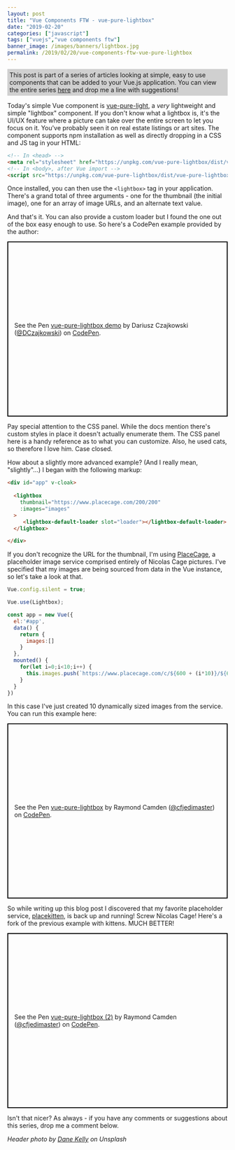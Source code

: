 ```yaml
---
layout: post
title: "Vue Components FTW - vue-pure-lightbox"
date: "2019-02-20"
categories: ["javascript"]
tags: ["vuejs","vue components ftw"]
banner_image: /images/banners/lightbox.jpg
permalink: /2019/02/20/vue-components-ftw-vue-pure-lightbox
---
```


<div style="background-color:#d0d0d0;padding:5px">
This post is part of a series of articles looking at simple, easy to use components that
can be added to your Vue.js application. You can view the entire series <a href="/tags/vue+components+ftw">here</a> and drop me a line with suggestions!
</div>

Today's simple Vue component is [vue-pure-light](https://github.com/DCzajkowski/vue-pure-lightbox), a *very* lightweight and simple "lightbox" component. If you don't know what a lightbox is, it's the UI/UX feature where a picture can take over the entire screen to let you focus on it. You've probably seen it on real estate listings or art sites. The component supports npm installation as well as directly dropping in a CSS and JS tag in your HTML:

```html
<!-- In <head> -->
<meta rel="stylesheet" href="https://unpkg.com/vue-pure-lightbox/dist/vue-pure-lightbox.css">
<!-- In <body>, after Vue import -->
<script src="https://unpkg.com/vue-pure-lightbox/dist/vue-pure-lightbox.js"></script>
```

Once installed, you can then use the `<lightbox>` tag in your application. There's a grand total of three arguments - one for the thumbnail (the initial image), one for an array of image URLs, and an alternate text value. 

And that's it. You can also provide a custom loader but I found the one out of the box easy enough to use. So here's a CodePen example provided by the author:

<p class="codepen" data-height="400" data-theme-id="0" data-default-tab="result" data-user="DCzajkowski" data-slug-hash="rzOErW" style="height: 400px; box-sizing: border-box; display: flex; align-items: center; justify-content: center; border: 2px solid black; margin: 1em 0; padding: 1em;" data-pen-title="vue-pure-lightbox demo">
  <span>See the Pen <a href="https://codepen.io/DCzajkowski/pen/rzOErW/">
  vue-pure-lightbox demo</a> by Dariusz Czajkowski (<a href="https://codepen.io/DCzajkowski">@DCzajkowski</a>)
  on <a href="https://codepen.io">CodePen</a>.</span>
</p>
<script async src="https://static.codepen.io/assets/embed/ei.js"></script>

Pay special attention to the CSS panel. While the docs mention there's custom styles in place it doesn't actually enumerate them. The CSS panel here is a handy reference as to what you can customize. Also, he used cats, so therefore I love him. Case closed.

How about a slightly more advanced example? (And I really mean, "slightly"...) I began with the following markup:

```html
<div id="app" v-cloak>
  
  <lightbox
    thumbnail="https://www.placecage.com/200/200"
    :images="images"
  >
     <lightbox-default-loader slot="loader"></lightbox-default-loader> 
  </lightbox>

</div>
```

If you don't recognize the URL for the thumbnail, I'm using [PlaceCage](http://www.placecage.com/), a placeholder image service comprised entirely of Nicolas Cage pictures. I've specified that my images are being sourced from data in the Vue instance, so let's take a look at that.

```js
Vue.config.silent = true;

Vue.use(Lightbox);

const app = new Vue({
  el:'#app',
  data() {
    return {
      images:[]
    }
  },
  mounted() {
    for(let i=0;i<10;i++) {
      this.images.push(`https://www.placecage.com/c/${600 + (i*10)}/${600 + (i*10)}`);
    }
  }
})
```

In this case I've just created 10 dynamically sized images from the service. You can run this example here:

<p class="codepen" data-height="400" data-theme-id="0" data-default-tab="result" data-user="cfjedimaster" data-slug-hash="aXMwGG" style="height: 400px; box-sizing: border-box; display: flex; align-items: center; justify-content: center; border: 2px solid black; margin: 1em 0; padding: 1em;" data-pen-title="vue-pure-lightbox">
  <span>See the Pen <a href="https://codepen.io/cfjedimaster/pen/aXMwGG/">
  vue-pure-lightbox</a> by Raymond Camden (<a href="https://codepen.io/cfjedimaster">@cfjedimaster</a>)
  on <a href="https://codepen.io">CodePen</a>.</span>
</p>
<script async src="https://static.codepen.io/assets/embed/ei.js"></script>

So while writing up this blog post I discovered that my favorite placeholder service, [placekitten](https://placekitten.com/), is back up and running! Screw Nicolas Cage! Here's a fork of the previous example with kittens. MUCH BETTER!

<p class="codepen" data-height="400" data-theme-id="0" data-default-tab="result" data-user="cfjedimaster" data-slug-hash="RvOeWo" style="height: 400px; box-sizing: border-box; display: flex; align-items: center; justify-content: center; border: 2px solid black; margin: 1em 0; padding: 1em;" data-pen-title="vue-pure-lightbox (2)">
  <span>See the Pen <a href="https://codepen.io/cfjedimaster/pen/RvOeWo/">
  vue-pure-lightbox (2)</a> by Raymond Camden (<a href="https://codepen.io/cfjedimaster">@cfjedimaster</a>)
  on <a href="https://codepen.io">CodePen</a>.</span>
</p>
<script async src="https://static.codepen.io/assets/embed/ei.js"></script>

Isn't that nicer? As always - if you have any comments or suggestions about this series, drop me a comment below.

<i>Header photo by <a href="https://unsplash.com/photos/J4hxSsDZ8Lc?utm_source=unsplash&utm_medium=referral&utm_content=creditCopyText">Dane Kelly</a> on Unsplash</i>